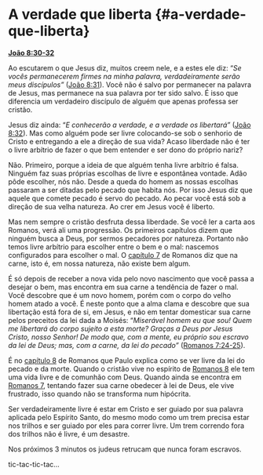 # A verdade que liberta {#a-verdade-que-liberta}

[**João 8:30-32**](http://bibliaonline.com.br/acf/jo/8/30-32)

Ao escutarem o que Jesus diz, muitos creem nele, e a estes ele diz: “_Se vocês permanecerem firmes na minha palavra, verdadeiramente serão meus discípulos”_ ([João 8:31](http://bibliaonline.com.br/acf/jo/8/31)). Você não é salvo por permanecer na palavra de Jesus, mas permanece na sua palavra por ter sido salvo. É isso que diferencia um verdadeiro discípulo de alguém que apenas professa ser cristão.

Jesus diz ainda: “_E conhecerão a verdade, e a verdade os libertará”_ ([João 8:32](http://bibliaonline.com.br/acf/jo/8/32)). Mas como alguém pode ser livre colocando-se sob o senhorio de Cristo e entregando a ele a direção de sua vida? Acaso liberdade não é ter o livre arbítrio de fazer o que bem entender e ser dono do próprio nariz?

Não. Primeiro, porque a ideia de que alguém tenha livre arbítrio é falsa. Ninguém faz suas próprias escolhas de livre e espontânea vontade. Adão pôde escolher, nós não. Desde a queda do homem as nossas escolhas passaram a ser ditadas pelo pecado que habita nós. Por isso Jesus diz que aquele que comete pecado é servo do pecado. Ao pecar você está sob a direção de sua velha natureza. Ao crer em Jesus você é liberto.

Mas nem sempre o cristão desfruta dessa liberdade. Se você ler a carta aos Romanos, verá ali uma progressão. Os primeiros capítulos dizem que ninguém busca a Deus, por sermos pecadores por natureza. Portanto não temos livre arbítrio para escolher entre o bem e o mal: nascemos configurados para escolher o mal. O [capítulo 7](http://bibliaonline.com.br/acf/rm/7) de Romanos diz que na carne, isto é, em nossa natureza, não existe bem algum.

É só depois de receber a nova vida pelo novo nascimento que você passa a desejar o bem, mas encontra em sua carne a tendência de fazer o mal. Você descobre que é um novo homem, porém com o corpo do velho homem atado a você. É neste ponto que a alma clama e descobre que sua libertação está fora de si, em Jesus, e não em tentar domesticar sua carne pelos preceitos da lei dada a Moisés: “_Miserável homem eu que sou! Quem me libertará do corpo sujeito a esta morte? Graças a Deus por Jesus Cristo, nosso Senhor! De modo que, com a mente, eu próprio sou escravo da lei de Deus; mas, com a carne, da lei do pecado”_ ([Romanos 7:24-25](http://bibliaonline.com.br/acf/rm/7/24-25)).

É no [capítulo 8](http://bibliaonline.com.br/acf/rm/8) de Romanos que Paulo explica como se ver livre da lei do pecado e da morte. Quando o cristão vive no espírito de [Romanos 8](http://bibliaonline.com.br/acf/rm/8) ele tem uma vida livre e de comunhão com Deus. Quando ainda se encontra em [Romanos 7](http://bibliaonline.com.br/acf/rm/7), tentando fazer sua carne obedecer à lei de Deus, ele vive frustrado, isso quando não se transforma num hipócrita.

Ser verdadeiramente livre é estar em Cristo e ser guiado por sua palavra aplicada pelo Espírito Santo, do mesmo modo como um trem precisa estar nos trilhos e ser guiado por eles para correr livre. Um trem correndo fora dos trilhos não é livre, é um desastre.

Nos próximos 3 minutos os judeus retrucam que nunca foram escravos.

tic-tac-tic-tac...